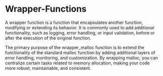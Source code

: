 # Wrapper-Functions

A wrapper function is a function that encapsulates another function, modifying or extending its behavior. 
It is commonly used to add additional functionality, such as logging, error handling, or input validation, before or after the execution of the original function.

The primary purpose of the wrapper_malloc function is to extend the functionality of the standard malloc function by adding additional layers of error handling, monitoring, and customization. By wrapping malloc, you can centralize certain tasks related to memory allocation, making your code more robust, maintainable, and consistent.



